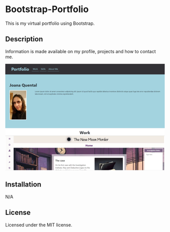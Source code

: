 # Bootstrap-Portfolio

This is my virtual portfolio using Bootstrap.

## Description

Information is made available on my profile, projects and how to contact me.

![Screenshot of website](./images/Screenshot_website.png)

## Installation

N/A

## License

Licensed under the MIT license.
